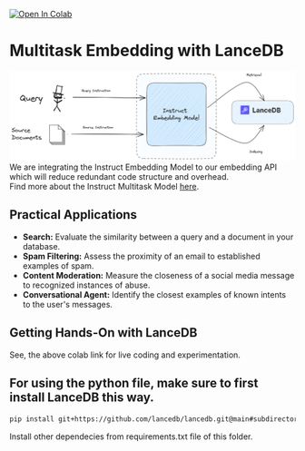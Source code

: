 <a href="https://colab.research.google.com/github/lancedb/vectordb-recipes/blob/main/examples/instruct-multitask/main.ipynb"><img src="https://colab.research.google.com/assets/colab-badge.svg" alt="Open In Colab"></a>

# Multitask Embedding with LanceDB
![instruct](embeddings11.png)\
We are integrating the Instruct Embedding Model to our embedding API which will reduce redundant code structure and overhead. \
Find more about the Instruct Multitask Model [here](https://instructor-embedding.github.io/).


## Practical Applications

- **Search:** Evaluate the similarity between a query and a document in your database.
- **Spam Filtering:** Assess the proximity of an email to established examples of spam.
- **Content Moderation:** Measure the closeness of a social media message to recognized instances of abuse.
- **Conversational Agent:** Identify the closest examples of known intents to the user's messages.


## Getting Hands-On with LanceDB
See, the above colab link for live coding and experimentation.

## For using the python file, make sure to first install LanceDB this way.

```bash
pip install git+https://github.com/lancedb/lancedb.git@main#subdirectory=python
```
Install other dependecies from requirements.txt file of this folder.

